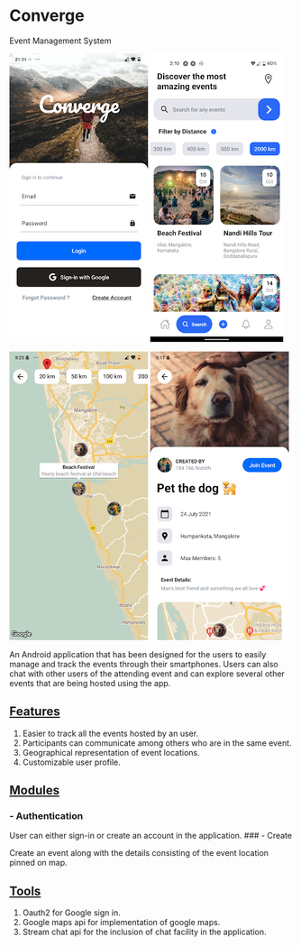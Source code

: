 # Converge

Event Management System
<!-- [Final year project] -->

![login](./screenshots/login.png)
![search](./screenshots/search.png)

![map](./screenshots/Map.png)
![Event](./screenshots/Event.png)


An Android application that has been designed for the users to easily manage and track the events through their smartphones. Users can also chat with other users of the attending event and can explore several other events that are being hosted using the app.

## <ins>Features</ins>
1. Easier to track all the events hosted by an user.
2. Participants can communicate among others who are in the same event.
3. Geographical representation of event locations.
4. Customizable user profile. 

## <ins>Modules</ins>
### - Authentication
  <p> User can either sign-in or create an account in the application.
### - Create
  <p> Create an event along with the details consisting of the event location pinned on map.

## <ins>Tools</ins>

1. Oauth2 for Google sign in.
2. Google maps api for implementation of google maps.
3. Stream chat api for the inclusion of chat facility in the application.
